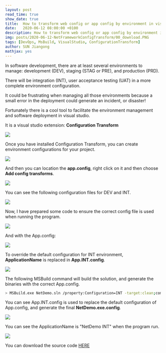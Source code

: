 ```yaml
---
layout: post
read_time: true
show_date: true
title:  How to transform web config or app config by environment in visual studio
date:   2020-06-12 08:00:00 +0100
description: How to transform web config or app config by environment in visual studio
img: posts/2020-06-12-NetFrameworkConfigTransform/00_download.PNG
tags: [DevOps, MsBuild, VisualStudio, ConfigurationTransform]
author: SUN Jiangong
mathjax: yes
---
```


In software development, there are at least several environments to manage: development (DEV), staging (STAG or PRE), and production (PRD). 

There will be integration (INT), user acceptance testing (UAT) in a more complete environment configuration.

It could be frustrating when managing all those environments because a small error in the deployment could generate an incident, or disaster!

Fortunately there is a cool tool to facilitate the environment management and software deployment in visual studio.

It is a visual studio extension: **Configuration Transform**

![](./../../../assets/img/posts/2020-06-12-NetFrameworkConfigTransform/00_download.PNG)


Once you have installed Configuration Transform, you can create environment configurations for your project.

![](./../../../assets/img/posts/2020-06-12-NetFrameworkConfigTransform/01_add_profiles.PNG)

And then you can location the **app.config**, right click on it and then choose **Add config transforms**.

![](./../../../assets/img/posts/2020-06-12-NetFrameworkConfigTransform/02_generate.png)

You can see the following configuration files for DEV and INT.

![](./../../../assets/img/posts/2020-06-12-NetFrameworkConfigTransform/03_configs.png)

Now, I have prepared some code to ensure the correct config file is used when running the program.

![](./../../../assets/img/posts/2020-06-12-NetFrameworkConfigTransform/04_code.png)

And with the App.config:

![](./../../../assets/img/posts/2020-06-12-NetFrameworkConfigTransform/05_default_config.png)

To override the default configuration for INT environment, **ApplicationName** is replaced in **App.INT.config**.

![](./../../../assets/img/posts/2020-06-12-NetFrameworkConfigTransform/06_transform_replace.png)

The following MSBuild command will build the solution, and generate the binaries with the correct App.config.

```bash
> MSBuild.exe NetDemo.sln /property:Configuration=INT -target:clean;compile;build
```

You can see App.INT.config is used to replace the default configuration of App.config, and generate the final **NetDemo.exe.config**.

![](./../../../assets/img/posts/2020-06-12-NetFrameworkConfigTransform/07_build_detail.png)


You can see the ApplicationName is "NetDemo INT" when the program run.

![](./../../../assets/img/posts/2020-06-12-NetFrameworkConfigTransform/08_run.png)

You can download the source code [HERE](https://github.com/hellomrsun/BlogCodeSource/tree/master/src/2020-06-11_Configuration_Transform)